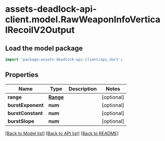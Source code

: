 # assets-deadlock-api-client.model.RawWeaponInfoVerticalRecoilV2Output

## Load the model package
```dart
import 'package:assets-deadlock-api-client/api.dart';
```

## Properties
Name | Type | Description | Notes
------------ | ------------- | ------------- | -------------
**range** | [**Range**](Range.md) |  | [optional] 
**burstExponent** | **num** |  | [optional] 
**burstConstant** | **num** |  | [optional] 
**burstSlope** | **num** |  | [optional] 

[[Back to Model list]](../README.md#documentation-for-models) [[Back to API list]](../README.md#documentation-for-api-endpoints) [[Back to README]](../README.md)


